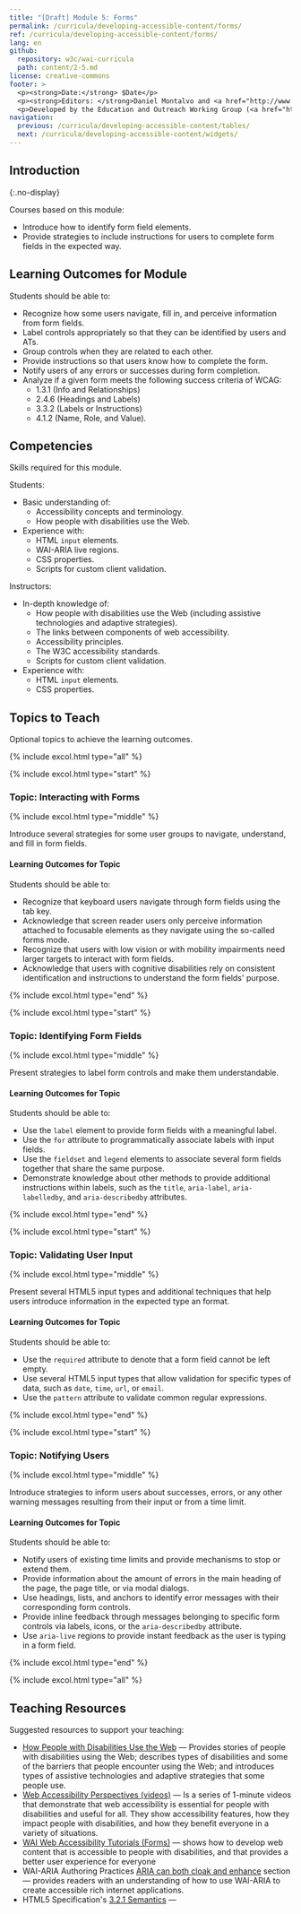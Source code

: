 ```yaml
---
title: "[Draft] Module 5: Forms"
permalink: /curricula/developing-accessible-content/forms/
ref: /curricula/developing-accessible-content/forms/
lang: en
github:
  repository: w3c/wai-curricula
  path: content/2-5.md
license: creative-commons
footer: >
  <p><strong>Date:</strong> $Date</p>
  <p><strong>Editors: </strong>Daniel Montalvo and <a href="http://www.w3.org/People/shadi/">Shadi Abou-Zahra</a>. Contributors: <a href="https://www.w3.org/WAI/EO/EOWG-members">EOWG Participants</a>. </p>
  <p>Developed by the Education and Outreach Working Group (<a href="http://www.w3.org/WAI/EO/">EOWG</a>). Developed with support from the <a href="https://www.w3.org/WAI/about/projects/wai-guide/">WAI-Guide Project</a> funded by the European Commission (EC) under the Horizon 2020 program (Grant Agreement 822245).</p>
navigation:
  previous: /curricula/developing-accessible-content/tables/
  next: /curricula/developing-accessible-content/widgets/
---
```


## Introduction
{:.no-display}

Courses based on this module:

* Introduce how to identify form field elements.
* Provide strategies to include instructions for users to complete form fields in the expected way.

## Learning Outcomes for Module

Students should be able to:

* Recognize how some users navigate, fill in, and perceive information from form fields.
* Label controls appropriately so that they can be identified by users and ATs.
* Group controls when they are related to each other.
* Provide instructions so that users know how to complete the form.
* Notify users of any errors or successes during form completion.
* Analyze if a given form meets the following success criteria of WCAG:
  * 1.3.1 (Info and Relationships)
  * 2.4.6 (Headings and Labels)
  * 3.3.2 (Labels or Instructions)
  * 4.1.2 (Name, Role, and Value).

## Competencies

Skills required for this module.

Students:

* Basic understanding of:
  * Accessibility concepts and terminology.
  * How people with disabilities use the Web.
* Experience with:
  * HTML `input` elements.
  * WAI-ARIA live regions.
  * CSS properties.
  * Scripts for custom client validation.

Instructors:

* In-depth knowledge of:
  * How people with disabilities use the Web (including assistive technologies and adaptive strategies).
  * The links between components of web accessibility.
  * Accessibility principles.  
  * The W3C accessibility standards.
  * Scripts for custom client validation.
* Experience with:
  * HTML `input` elements.
  * CSS properties.

## Topics to Teach

Optional topics to achieve the learning outcomes.

{% include excol.html type="all" %}

{% include excol.html type="start" %}

### Topic: Interacting with Forms

{% include excol.html type="middle" %}

Introduce several strategies for some user groups to navigate, understand, and fill in form fields.

#### Learning Outcomes for Topic

Students should be able to:

* Recognize that keyboard users navigate through form fields using the tab key.
* Acknowledge that screen reader users only perceive information attached to focusable elements as they navigate using the so-called forms mode.
* Recognize that users with low vision or with mobility impairments need larger targets to interact with form fields.
* Acknowledge that users with cognitive disabilities rely on consistent identification and instructions to understand the form fields' purpose.

{% include excol.html type="end" %}

{% include excol.html type="start" %}

### Topic: Identifying Form Fields

{% include excol.html type="middle" %}

Present strategies to label form controls and make them understandable.

#### Learning Outcomes for Topic

Students should be able to:

* Use the `label` element to provide form fields with a meaningful label.
* Use the `for` attribute to programmatically associate labels with input fields.
* Use the `fieldset` and `legend` elements to associate several form fields together that share the same purpose.
* Demonstrate knowledge about other methods to provide additional instructions within labels, such as the `title`, `aria-label`, `aria-labelledby`, and `aria-describedby` attributes.

{% include excol.html type="end" %}

{% include excol.html type="start" %}

### Topic: Validating User Input

{% include excol.html type="middle" %}

Present several HTML5 input types and additional techniques that help users introduce information in the expected type an format.

#### Learning Outcomes for Topic

Students should be able to:

* Use the `required` attribute to denote that a form field cannot be left empty.
* Use several HTML5 input types that allow validation for specific types of data, such as `date`, `time`, `url`, or `email`.
* Use the `pattern` attribute to validate common regular expressions.

{% include excol.html type="end" %}

{% include excol.html type="start" %}

### Topic: Notifying Users

{% include excol.html type="middle" %}

Introduce strategies to inform users about successes, errors, or any other warning messages resulting from their input or from a time limit.

#### Learning Outcomes for Topic

Students should be able to:

* Notify users of existing time limits and provide mechanisms to stop or extend them.
* Provide information about the amount of errors in the main heading of the page, the page title, or via modal dialogs.
* Use headings, lists, and anchors to identify error messages with their corresponding form controls.
* Provide inline feedback through messages belonging to specific form controls via labels, icons, or the `aria-describedby` attribute.
* Use `aria-live` regions to provide instant feedback as the user is typing in a form field.

{% include excol.html type="end" %}

{% include excol.html type="all" %}

## Teaching Resources

Suggested resources to support your teaching:

* [How People with Disabilities Use the Web](/people-use-web/) &mdash; Provides stories of people with disabilities using the Web; describes types of disabilities and some of the barriers that people encounter using the Web; and introduces types of assistive technologies and adaptive strategies that some people use.
* [Web Accessibility Perspectives (videos)](/perspective-videos/) &mdash; Is a series of 1-minute videos that demonstrate that web accessibility is essential for people with disabilities and useful for all. They show accessibility features, how they impact people with disabilities, and how they benefit everyone in a variety of situations.
* [WAI Web Accessibility Tutorials (Forms)](https://www.w3.org/WAI/tutorials/forms) &mdash; shows how to develop web content that is accessible to people with disabilities, and that provides a better user experience for everyone
* WAI-ARIA Authoring Practices [ARIA can both cloak and enhance](https://www.w3.org/TR/wai-aria-practices#principle-2-aria-can-both-cloak-and-enhance-creating-both-power-and-danger) section &mdash; provides readers with an understanding of how to use WAI-ARIA to create accessible rich internet applications. 
* HTML5 Specification's [3.2.1 Semantics](https://html.spec.whatwg.org/multipage/dom.html#semantics-2) &mdash; 